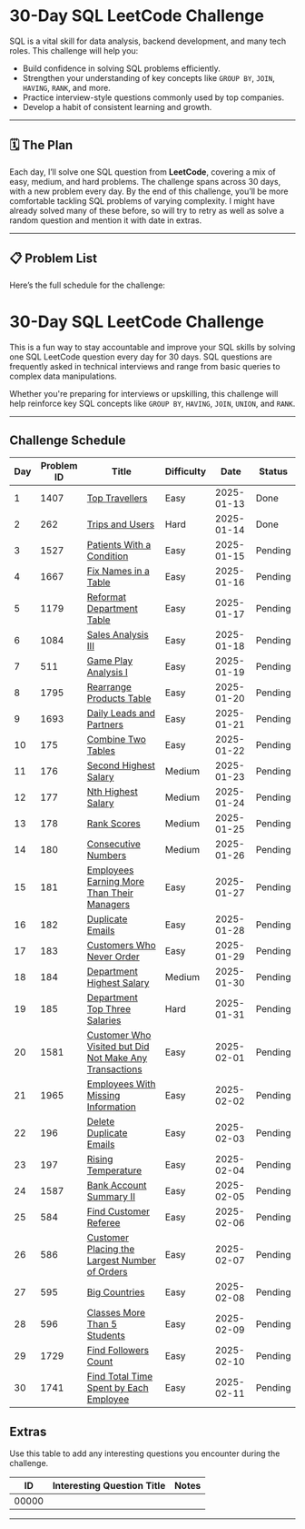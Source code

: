 # 30-Day SQL LeetCode Challenge 

SQL is a vital skill for data analysis, backend development, and many tech roles. This challenge will help you:
- Build confidence in solving SQL problems efficiently.
- Strengthen your understanding of key concepts like `GROUP BY`, `JOIN`, `HAVING`, `RANK`, and more.
- Practice interview-style questions commonly used by top companies.
- Develop a habit of consistent learning and growth.

---

## 🗓️ The Plan

Each day, I’ll solve one SQL question from **LeetCode**, covering a mix of easy, medium, and hard problems. The challenge spans across 30 days, with a new problem every day. By the end of this challenge, you’ll be more comfortable tackling SQL problems of varying complexity. I might have already solved many of these before, so will try to retry as well as solve a random question and mention it with date in extras.

---

## 📋 Problem List

Here’s the full schedule for the challenge:

# 30-Day SQL LeetCode Challenge

This is a fun way to stay accountable and improve your SQL skills by solving one SQL LeetCode question every day for 30 days. SQL questions are frequently asked in technical interviews and range from basic queries to complex data manipulations.  

Whether you're preparing for interviews or upskilling, this challenge will help reinforce key SQL concepts like `GROUP BY`, `HAVING`, `JOIN`, `UNION`, and `RANK`.

---

## Challenge Schedule

| Day | Problem ID | Title                                                                                                                                          | Difficulty | Date       | Status   |
|-----|------------|------------------------------------------------------------------------------------------------------------------------------------------------|------------|------------|----------|
| 1   | 1407       | [Top Travellers](https://leetcode.com/problems/top-travellers)                                                                                 | Easy       | 2025-01-13 | Done     |
| 2   | 262        | [Trips and Users](https://leetcode.com/problems/trips-and-users)                                                                               | Hard       | 2025-01-14 | Done  |
| 3   | 1527       | [Patients With a Condition](https://leetcode.com/problems/patients-with-a-condition)                                                           | Easy       | 2025-01-15 | Pending  |
| 4   | 1667       | [Fix Names in a Table](https://leetcode.com/problems/fix-names-in-a-table)                                                                     | Easy       | 2025-01-16 | Pending  |
| 5   | 1179       | [Reformat Department Table](https://leetcode.com/problems/reformat-department-table)                                                           | Easy       | 2025-01-17 | Pending  |
| 6   | 1084       | [Sales Analysis III](https://leetcode.com/problems/sales-analysis-iii)                                                                         | Easy       | 2025-01-18 | Pending  |
| 7   | 511        | [Game Play Analysis I](https://leetcode.com/problems/game-play-analysis-i)                                                                     | Easy       | 2025-01-19 | Pending  |
| 8   | 1795       | [Rearrange Products Table](https://leetcode.com/problems/rearrange-products-table)                                                             | Easy       | 2025-01-20 | Pending  |
| 9   | 1693       | [Daily Leads and Partners](https://leetcode.com/problems/daily-leads-and-partners)                                                             | Easy       | 2025-01-21 | Pending  |
| 10  | 175        | [Combine Two Tables](https://leetcode.com/problems/combine-two-tables)                                                                         | Easy       | 2025-01-22 | Pending  |
| 11  | 176        | [Second Highest Salary](https://leetcode.com/problems/second-highest-salary)                                                                   | Medium     | 2025-01-23 | Pending  |
| 12  | 177        | [Nth Highest Salary](https://leetcode.com/problems/nth-highest-salary)                                                                         | Medium     | 2025-01-24 | Pending  |
| 13  | 178        | [Rank Scores](https://leetcode.com/problems/rank-scores)                                                                                       | Medium     | 2025-01-25 | Pending  |
| 14  | 180        | [Consecutive Numbers](https://leetcode.com/problems/consecutive-numbers)                                                                       | Medium     | 2025-01-26 | Pending  |
| 15  | 181        | [Employees Earning More Than Their Managers](https://leetcode.com/problems/employees-earning-more-than-their-managers)                         | Easy       | 2025-01-27 | Pending  |
| 16  | 182        | [Duplicate Emails](https://leetcode.com/problems/duplicate-emails)                                                                             | Easy       | 2025-01-28 | Pending  |
| 17  | 183        | [Customers Who Never Order](https://leetcode.com/problems/customers-who-never-order)                                                           | Easy       | 2025-01-29 | Pending  |
| 18  | 184        | [Department Highest Salary](https://leetcode.com/problems/department-highest-salary)                                                           | Medium     | 2025-01-30 | Pending  |
| 19  | 185        | [Department Top Three Salaries](https://leetcode.com/problems/department-top-three-salaries)                                                   | Hard       | 2025-01-31 | Pending  |
| 20  | 1581       | [Customer Who Visited but Did Not Make Any Transactions](https://leetcode.com/problems/customer-who-visited-but-did-not-make-any-transactions) | Easy       | 2025-02-01 | Pending  |
| 21  | 1965       | [Employees With Missing Information](https://leetcode.com/problems/employees-with-missing-information)                                         | Easy       | 2025-02-02 | Pending  |
| 22  | 196        | [Delete Duplicate Emails](https://leetcode.com/problems/delete-duplicate-emails)                                                               | Easy       | 2025-02-03 | Pending  |
| 23  | 197        | [Rising Temperature](https://leetcode.com/problems/rising-temperature)                                                                         | Easy       | 2025-02-04 | Pending  |
| 24  | 1587       | [Bank Account Summary II](https://leetcode.com/problems/bank-account-summary-ii)                                                               | Easy       | 2025-02-05 | Pending  |
| 25  | 584        | [Find Customer Referee](https://leetcode.com/problems/find-customer-referee)                                                                   | Easy       | 2025-02-06 | Pending  |
| 26  | 586        | [Customer Placing the Largest Number of Orders](https://leetcode.com/problems/customer-placing-the-largest-number-of-orders)                   | Easy       | 2025-02-07 | Pending  |
| 27  | 595        | [Big Countries](https://leetcode.com/problems/big-countries)                                                                                   | Easy       | 2025-02-08 | Pending  |
| 28  | 596        | [Classes More Than 5 Students](https://leetcode.com/problems/classes-more-than-5-students)                                                     | Easy       | 2025-02-09 | Pending  |
| 29  | 1729       | [Find Followers Count](https://leetcode.com/problems/find-followers-count)                                                                     | Easy       | 2025-02-10 | Pending  |
| 30  | 1741       | [Find Total Time Spent by Each Employee](https://leetcode.com/problems/find-total-time-spent-by-each-employee)                                 | Easy       | 2025-02-11 | Pending  |


## Extras

Use this table to add any interesting questions you encounter during the challenge.

| ID     | Interesting Question Title                 | Notes                 |
|--------|--------------------------------------------|-----------------------|
| 00000  |                                            |                       |


---